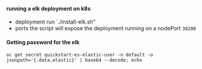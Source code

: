 #### running a elk deployment on k8s
- deployment
    run `./install-elk.sh"
- ports
    the script will expose the deployment running on a nodePort `30200`


#### Getting password for the elk
`oc get secret quickstart-es-elastic-user -n default -o jsonpath='{.data.elastic}' | base64 --decode; echo`